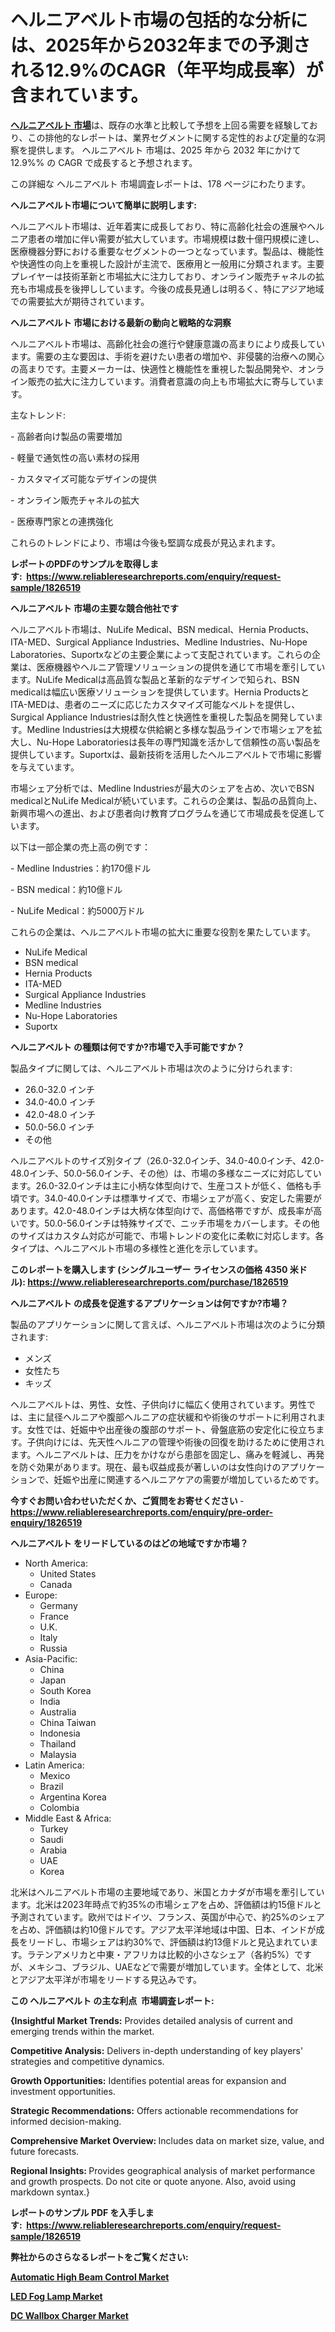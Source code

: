 <p><h1>ヘルニアベルト市場の包括的な分析には、2025年から2032年までの予測される12.9%のCAGR（年平均成長率）が含まれています。</h1></p><p data-sourcepos="1:1-1:157"><strong><a href="https://www.reliableresearchreports.com/hernia-belt-r1826519?utm_campaign=107&utm_medium=36&utm_source=Github&utm_content=ia&utm_term=22012025&utm_id=hernia-belt">ヘルニアベルト 市場</a></strong>は、既存の水準と比較して予想を上回る需要を経験しており、この排他的なレポートは、業界セグメントに関する定性的および定量的な洞察を提供します。 ヘルニアベルト 市場は、2025 年から 2032 年にかけて 12.9%% の CAGR で成長すると予想されます。</p>
<p data-sourcepos="3:1-3:50">この詳細な ヘルニアベルト 市場調査レポートは、178 ページにわたります。</p>
<p><strong>ヘルニアベルト市場について簡単に説明します:</strong></p>
<p><p>ヘルニアベルト市場は、近年着実に成長しており、特に高齢化社会の進展やヘルニア患者の増加に伴い需要が拡大しています。市場規模は数十億円規模に達し、医療機器分野における重要なセグメントの一つとなっています。製品は、機能性や快適性の向上を重視した設計が主流で、医療用と一般用に分類されます。主要プレイヤーは技術革新と市場拡大に注力しており、オンライン販売チャネルの拡充も市場成長を後押ししています。今後の成長見通しは明るく、特にアジア地域での需要拡大が期待されています。</p></p>
<p><strong>ヘルニアベルト 市場における最新の動向と戦略的な洞察</strong></p>
<p><p>ヘルニアベルト市場は、高齢化社会の進行や健康意識の高まりにより成長しています。需要の主な要因は、手術を避けたい患者の増加や、非侵襲的治療への関心の高まりです。主要メーカーは、快適性と機能性を重視した製品開発や、オンライン販売の拡大に注力しています。消費者意識の向上も市場拡大に寄与しています。</p><p>主なトレンド:</p><p>- 高齢者向け製品の需要増加</p><p>- 軽量で通気性の高い素材の採用</p><p>- カスタマイズ可能なデザインの提供</p><p>- オンライン販売チャネルの拡大</p><p>- 医療専門家との連携強化</p><p>これらのトレンドにより、市場は今後も堅調な成長が見込まれます。</p></p>
<p><strong>レポートのPDFのサンプルを取得します</strong><strong>:&nbsp;&nbsp;<a href="https://www.reliableresearchreports.com/enquiry/request-sample/1826519?utm_campaign=107&utm_medium=36&utm_source=Github&utm_content=ia&utm_term=22012025&utm_id=hernia-belt">https://www.reliableresearchreports.com/enquiry/request-sample/1826519</a></strong></p>
<p><strong>ヘルニアベルト 市場の主要な競合他社です</strong></p>
<p><p>ヘルニアベルト市場は、NuLife Medical、BSN medical、Hernia Products、ITA-MED、Surgical Appliance Industries、Medline Industries、Nu-Hope Laboratories、Suportxなどの主要企業によって支配されています。これらの企業は、医療機器やヘルニア管理ソリューションの提供を通じて市場を牽引しています。NuLife Medicalは高品質な製品と革新的なデザインで知られ、BSN medicalは幅広い医療ソリューションを提供しています。Hernia ProductsとITA-MEDは、患者のニーズに応じたカスタマイズ可能なベルトを提供し、Surgical Appliance Industriesは耐久性と快適性を重視した製品を開発しています。Medline Industriesは大規模な供給網と多様な製品ラインで市場シェアを拡大し、Nu-Hope Laboratoriesは長年の専門知識を活かして信頼性の高い製品を提供しています。Suportxは、最新技術を活用したヘルニアベルトで市場に影響を与えています。</p><p>市場シェア分析では、Medline Industriesが最大のシェアを占め、次いでBSN medicalとNuLife Medicalが続いています。これらの企業は、製品の品質向上、新興市場への進出、および患者向け教育プログラムを通じて市場成長を促進しています。</p><p>以下は一部企業の売上高の例です：</p><p>- Medline Industries：約170億ドル</p><p>- BSN medical：約10億ドル</p><p>- NuLife Medical：約5000万ドル</p><p>これらの企業は、ヘルニアベルト市場の拡大に重要な役割を果たしています。</p></p>
<p><ul><li>NuLife Medical</li><li>BSN medical</li><li>Hernia Products</li><li>ITA-MED</li><li>Surgical Appliance Industries</li><li>Medline Industries</li><li>Nu-Hope Laboratories</li><li>Suportx</li></ul></p>
<p><strong>ヘルニアベルト の種類は何ですか?市場で入手可能ですか？</strong></p>
<p>製品タイプに関しては、ヘルニアベルト市場は次のように分けられます:</p>
<p><ul><li>26.0-32.0 インチ</li><li>34.0-40.0 インチ</li><li>42.0-48.0 インチ</li><li>50.0-56.0 インチ</li><li>その他</li></ul></p>
<p><p>ヘルニアベルトのサイズ別タイプ（26.0-32.0インチ、34.0-40.0インチ、42.0-48.0インチ、50.0-56.0インチ、その他）は、市場の多様なニーズに対応しています。26.0-32.0インチは主に小柄な体型向けで、生産コストが低く、価格も手頃です。34.0-40.0インチは標準サイズで、市場シェアが高く、安定した需要があります。42.0-48.0インチは大柄な体型向けで、高価格帯ですが、成長率が高いです。50.0-56.0インチは特殊サイズで、ニッチ市場をカバーします。その他のサイズはカスタム対応が可能で、市場トレンドの変化に柔軟に対応します。各タイプは、ヘルニアベルト市場の多様性と進化を示しています。</p></p>
<p><strong>このレポートを購入します (シングルユーザー ライセンスの価格 4350 米ドル):&nbsp;<a href="https://www.reliableresearchreports.com/purchase/1826519?utm_campaign=107&utm_medium=36&utm_source=Github&utm_content=ia&utm_term=22012025&utm_id=hernia-belt">https://www.reliableresearchreports.com/purchase/1826519</a></strong></p>
<p><strong>ヘルニアベルト の成長を促進するアプリケーションは何ですか?市場？</strong></p>
<p>製品のアプリケーションに関して言えば、ヘルニアベルト市場は次のように分類されます:</p>
<p><ul><li>メンズ</li><li>女性たち</li><li>キッズ</li></ul></p>
<p><p>ヘルニアベルトは、男性、女性、子供向けに幅広く使用されています。男性では、主に鼠径ヘルニアや腹部ヘルニアの症状緩和や術後のサポートに利用されます。女性では、妊娠中や出産後の腹部のサポート、骨盤底筋の安定化に役立ちます。子供向けには、先天性ヘルニアの管理や術後の回復を助けるために使用されます。ヘルニアベルトは、圧力をかけながら患部を固定し、痛みを軽減し、再発を防ぐ効果があります。現在、最も収益成長が著しいのは女性向けのアプリケーションで、妊娠や出産に関連するヘルニアケアの需要が増加しているためです。</p></p>
<p><strong>今すぐお問い合わせいただくか、ご質問をお寄せください</strong><strong>&nbsp;</strong>-<strong><a href="https://www.reliableresearchreports.com/enquiry/pre-order-enquiry/1826519?utm_campaign=107&utm_medium=36&utm_source=Github&utm_content=ia&utm_term=22012025&utm_id=hernia-belt">https://www.reliableresearchreports.com/enquiry/pre-order-enquiry/1826519</a></strong></p>
<p><strong>ヘルニアベルト をリードしているのはどの地域ですか市場？</strong></p>
<p><ul>
    <li>
        North America:
        <ul>
            <li>United States</li>
            <li>Canada</li>
        </ul>
    </li>
    <li>
        Europe:
        <ul>
            <li>Germany</li>
            <li>France</li>
            <li>U.K.</li>
            <li>Italy</li>
            <li>Russia</li>
        </ul>
    </li>
    <li>
        Asia-Pacific:
        <ul>
            <li>China</li>
            <li>Japan</li>
            <li>South Korea</li>
            <li>India</li>
            <li>Australia</li>
            <li>China Taiwan</li>
            <li>Indonesia</li>
            <li>Thailand</li>
            <li>Malaysia</li>
        </ul>
    </li>
    <li>
        Latin America:
        <ul>
            <li>Mexico</li>
            <li>Brazil</li>
            <li>Argentina Korea</li>
            <li>Colombia</li>
        </ul>
    </li>
    <li>
        Middle East & Africa:
        <ul>
            <li>Turkey</li>
            <li>Saudi</li>
            <li>Arabia</li>
            <li>UAE</li>
            <li>Korea</li>
        </ul>
    </li>
    </ul></p>
<p><p>北米はヘルニアベルト市場の主要地域であり、米国とカナダが市場を牽引しています。北米は2023年時点で約35%の市場シェアを占め、評価額は約15億ドルと予測されています。欧州ではドイツ、フランス、英国が中心で、約25%のシェアを占め、評価額は約10億ドルです。アジア太平洋地域は中国、日本、インドが成長をリードし、市場シェアは約30%で、評価額は約13億ドルと見込まれています。ラテンアメリカと中東・アフリカは比較的小さなシェア（各約5%）ですが、メキシコ、ブラジル、UAEなどで需要が増加しています。全体として、北米とアジア太平洋が市場をリードする見込みです。</p></p>
<p><strong>この ヘルニアベルト の主な利点&nbsp; 市場調査レポート:</strong></p>
<p><strong>{Insightful Market Trends:</strong> Provides detailed analysis of current and emerging trends within the market.</p>
<p><strong>Competitive Analysis:</strong> Delivers in-depth understanding of key players' strategies and competitive dynamics.</p>
<p><strong>Growth Opportunities:</strong> Identifies potential areas for expansion and investment opportunities.</p>
<p><strong>Strategic Recommendations:</strong> Offers actionable recommendations for informed decision-making.</p>
<p><strong>Comprehensive Market Overview: </strong>Includes data on market size, value, and future forecasts.</p>
<p><strong>Regional Insights: </strong>Provides geographical analysis of market performance and growth prospects. Do not cite or quote anyone. Also, avoid using markdown syntax.}</p>
<p><strong>レポートのサンプル PDF を入手します:&nbsp;</strong><strong>&nbsp;<a href="https://www.reliableresearchreports.com/enquiry/request-sample/1826519?utm_campaign=107&utm_medium=36&utm_source=Github&utm_content=ia&utm_term=22012025&utm_id=hernia-belt">https://www.reliableresearchreports.com/enquiry/request-sample/1826519</a></strong></p>
<p></p>
<p></p>
<p></p>
<p></p>
<p><strong>弊社からのさらなるレポートをご覧ください:</strong></p>
<p><strong><p><a href="https://github.com/jawelling7979/Market-Research-Report-List-1/blob/main/automatic-high-beam-control-market.md?utm_campaign=107&utm_medium=36&utm_source=Github&utm_content=ia&utm_term=22012025&utm_id=hernia-belt">Automatic High Beam Control Market</a></p><p><a href="https://github.com/arionmp/Market-Research-Report-List-5/blob/main/led-fog-lamp-market.md?utm_campaign=107&utm_medium=36&utm_source=Github&utm_content=ia&utm_term=22012025&utm_id=hernia-belt">LED Fog Lamp Market</a></p><p><a href="https://github.com/hartsockdonnette82/Market-Research-Report-List-1/blob/main/dc-wallbox-charger-market.md?utm_campaign=107&utm_medium=36&utm_source=Github&utm_content=ia&utm_term=22012025&utm_id=hernia-belt">DC Wallbox Charger Market</a></p></strong></p>